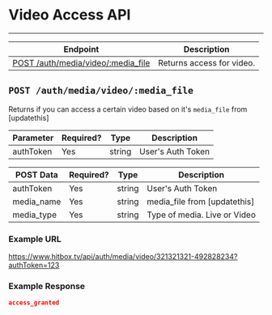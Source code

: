 # Video Access API
***

| Endpoint | Description |
| ---- | --------------- |
| [POST /auth/media/video/:media_file](/auth/media.md#post-) | Returns access for video. |

## `POST /auth/media/video/:media_file`

Returns if you can access a certain video based on it's `media_file` from [updatethis]

| Parameter | Required? | Type | Description |
| --- | --- | --- | --- |
| authToken | Yes | string | User's Auth Token |

| POST Data | Required? | Type | Description |
| --- | --- | --- | --- |
| authToken | Yes | string | User's Auth  Token |
| media_name | Yes | string | media_file from [updatethis] |
| media_type | Yes | string | Type of media. Live or Video |

### Example URL

https://www.hitbox.tv/api/auth/media/video/321321321-492828234?authToken=123

### Example Response 

```json
access_granted
```
